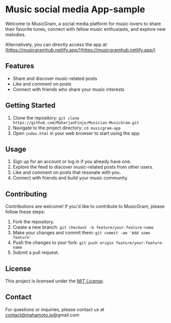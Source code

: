 # Music social media App-sample

Welcome to MusicGram, a social media platform for music lovers to share their favorite tunes, connect with fellow music enthusiasts, and explore new melodies.

Alternatively, you can directly access the app at: [https://musicgramhub.netlify.app/](https://musicgramhub.netlify.app/)

## Features

- Share and discover music-related posts
- Like and comment on posts
- Connect with friends who share your music interests

## Getting Started

1. Clone the repository: `git clone https://github.com/MaharjanFinjo/Musician-MusicGram.git`
2. Navigate to the project directory: `cd musicgram-app`
3. Open `index.html` in your web browser to start using the app.

## Usage

1. Sign up for an account or log in if you already have one.
2. Explore the feed to discover music-related posts from other users.
3. Like and comment on posts that resonate with you.
4. Connect with friends and build your music community.

## Contributing

Contributions are welcome! If you'd like to contribute to MusicGram, please follow these steps:

1. Fork the repository.
2. Create a new branch: `git checkout -b feature/your-feature-name`
3. Make your changes and commit them: `git commit -am 'Add some feature'`
4. Push the changes to your fork: `git push origin feature/your-feature-name`
5. Submit a pull request.

## License

This project is licensed under the [MIT License](LICENSE).

## Contact

For questions or inquiries, please contact us at contact@mahamoto.jp@gmail.com
